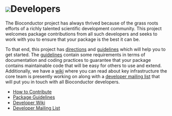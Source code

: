 ![](/images/icons/magnifier.gif)Developers
==========================================

The Bioconductor project has always thrived because of the grass roots efforts of a richly talented scientific development community.  This project welcomes package contributions from all such developers and seeks to work with you to ensure that your package is the best it can be.

To that end, this project has [directions](http://wiki.fhcrc.org/bioc/HowTo/Package_Contribution/) and [guidelines](http://wiki.fhcrc.org/bioc/Package_Guidelines/) which will help you to get started.  The [guidelines](http://wiki.fhcrc.org/bioc/Package_Guidelines/) contain some requirements in terms of documentation and coding practices to guarantee that your package contains maintainable code that will be easy for others to use and extend.  Additionally, we have a [wiki](http://wiki.fhcrc.org/bioc/DeveloperPage/) where you can read about key infrastructure the core team is presently working on along with a [developer mailing list](https://stat.ethz.ch/mailman/listinfo/bioc-devel) that will put you in touch with all Bioconductor developers.

* [How to Contribute](http://wiki.fhcrc.org/bioc/HowTo/Package_Contribution/)
* [Package Guidelines](http://wiki.fhcrc.org/bioc/Package_Guidelines/)
* [Developer Wiki](http://wiki.fhcrc.org/bioc/DeveloperPage/)
* [Developer Mailing List](https://stat.ethz.ch/mailman/listinfo/bioc-devel)
